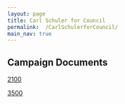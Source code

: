 ```yaml
---
layout: page
title: Carl Schuler for Council
permalink:  /CarlSchulerforCouncil/
main_nav: true
---
```

## Campaign Documents

[2100](assets/2100.pdf)

[3500](assets/CRO-3500.pdf)
